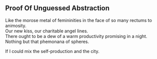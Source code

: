 Proof Of Unguessed Abstraction
------------------------------
Like the morose metal of femininities in the face of so many rectums to animosity.  
Our new kiss, our charitable angel lines.  
There ought to be a dew of a warm productivity promising in a night.  
Nothing but that phemonana of spheres.  
  
If I could mix the self-production and the city.  
